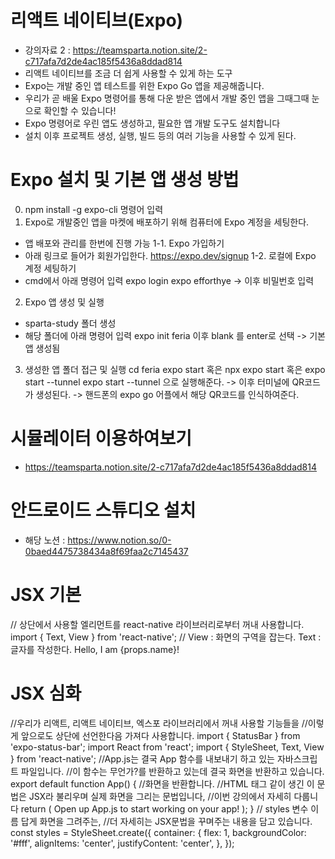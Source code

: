 # 리액트 네이티브(Expo)
- 강의자료 2 : https://teamsparta.notion.site/2-c717afa7d2de4ac185f5436a8ddad814
- 리액트 네이티브를 조금 더 쉽게 사용할 수 있게 하는 도구
- Expo는 개발 중인 앱 테스트를 위한 Expo Go 앱을 제공해줍니다.
- 우리가 곧 배울 Expo 명령어를 통해 다운 받은 앱에서 개발 중인 앱을 그때그때 눈으로 확인할 수 있습니다! 
- Expo 명령어로 우린 앱도 생성하고, 필요한 앱 개발 도구도 설치합니다
- 설치 이후 프로젝트 생성, 실행, 빌드 등의 여러 기능을 사용할 수 있게 된다.


# Expo 설치 및 기본 앱 생성 방법
0. npm install -g expo-cli 명령어 입력
1. Expo로 개발중인 앱을 마켓에 배포하기 위해 컴퓨터에 Expo 계정을 세팅한다.
- 앱 배포와 관리를 한번에 진행 가능
1-1. Expo 가입하기
- 아래 링크로 들어가 회원가입한다. 
  https://expo.dev/signup
1-2. 로컬에 Expo 계정 세팅하기
- cmd에서 아래 명령어 입력
expo login
expo efforthye
-> 이후 비밀번호 입력
2. Expo 앱 생성 및 실행
- sparta-study 폴더 생성
- 해당 폴더에 아래 명령어 입력
expo init feria
이후 blank 를 enter로 선택 -> 기본 앱 생성됨
3. 생성한 앱 폴더 접근 및 실행
cd feria
expo start 혹은 npx expo start 혹은 expo start --tunnel 
expo start --tunnel 으로 실행해준다.
-> 이후 터미널에 QR코드가 생성된다.
-> 핸드폰의 expo go 어플에서 해당 QR코드를 인식하여준다.


# 시뮬레이터 이용하여보기
- https://teamsparta.notion.site/2-c717afa7d2de4ac185f5436a8ddad814

# 안드로이드 스튜디오 설치
- 해당 노션 : https://www.notion.so/0-0baed4475738434a8f69faa2c7145437


# JSX 기본
// 상단에서 사용할 엘리먼트를 react-native 라이브러리로부터 꺼내 사용합니다.
import { Text, View } from 'react-native';
// View : 화면의 구역을 잡는다. Text : 글자를 작성한다.
<View>
  <Text>Hello, I am {props.name}!</Text>
</View>


# JSX 심화
//우리가 리액트, 리액트 네이티브, 엑스포 라이브러리에서 꺼내 사용할 기능들을
//이렇게 앞으로도 상단에 선언한다음 가져다 사용합니다.
import { StatusBar } from 'expo-status-bar';
import React from 'react';
import { StyleSheet, Text, View } from 'react-native';
//App.js는 결국 App 함수를 내보내기 하고 있는 자바스크립트 파일입니다.
//이 함수는 무언가?를 반환하고 있는데 결국 화면을 반환하고 있습니다.
export default function App() {
	//화면을 반환합니다.
	//HTML 태그 같이 생긴 이 문법은 JSX라 불리우며 실제 화면을 그리는 문법입니다,
	//이번 강의에서 자세히 다룹니다
  return (
    <View style={styles.container}>
      <Text>Open up App.js to start working on your app!</Text>
      <StatusBar style="auto" />
    </View>
  );
}
// styles 변수 이름 답게 화면을 그려주는, 
//더 자세히는 JSX문법을 꾸며주는 내용을 담고 있습니다.
const styles = StyleSheet.create({
  container: {
    flex: 1,
    backgroundColor: '#fff',
    alignItems: 'center',
    justifyContent: 'center',
  },
});



